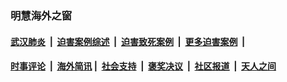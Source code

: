 
### 明慧海外之窗

####  [武汉肺炎](indexes/365.md?t=03301200) &nbsp;|&nbsp;  [迫害案例综述](indexes/328.md?t=03301200) &nbsp;|&nbsp; [迫害致死案例](indexes/277.md?t=03301200)  &nbsp;|&nbsp; [更多迫害案例](indexes/81.md?t=03301200)  &nbsp;|&nbsp; 
####  [时事评论](indexes/19.md?t=03301200) &nbsp;|&nbsp; [海外简讯](indexes/245.md?t=03301200)&nbsp;|&nbsp;  [社会支持](indexes/140.md?t=03301200) &nbsp;|&nbsp; [褒奖决议](indexes/282.md?t=03301200) &nbsp;|&nbsp; [社区报道](indexes/91.md?t=03301200)  &nbsp;|&nbsp; [天人之间](indexes/78.md?t=03301200) 

